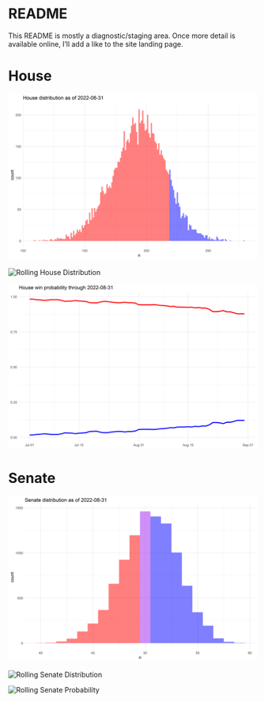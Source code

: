 
# README

This README is mostly a diagnostic/staging area. Once more detail is
available online, I’ll add a like to the site landing page.

# House

![Current House Distribution](diagnostics/current_house_topline.png)

![Rolling House
Distribution](diagnostics/rolling_house_distribution.png)

![Rolling House Probability](diagnostics/rolling_house_probability.png)

# Senate

![Current Senate Distribution](diagnostics/current_senate_topline.png)

![Rolling Senate
Distribution](diagnostics/rolling_senate_distribution.png)

![Rolling Senate
Probability](diagnostics/rolling_senate_probability.png)

